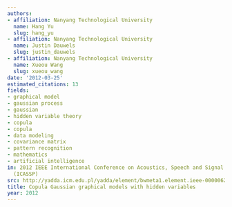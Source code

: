 ```yaml
---
authors:
- affiliation: Nanyang Technological University
  name: Hang Yu
  slug: hang_yu
- affiliation: Nanyang Technological University
  name: Justin Dauwels
  slug: justin_dauwels
- affiliation: Nanyang Technological University
  name: Xueou Wang
  slug: xueou_wang
date: '2012-03-25'
estimated_citations: 13
fields:
- graphical model
- gaussian process
- gaussian
- hidden variable theory
- copula
- copula
- data modeling
- covariance matrix
- pattern recognition
- mathematics
- artificial intelligence
in: 2012 IEEE International Conference on Acoustics, Speech and Signal Processing
  (ICASSP)
src: http://yadda.icm.edu.pl/yadda/element/bwmeta1.element.ieee-000006288344
title: Copula Gaussian graphical models with hidden variables
year: 2012
---
```

